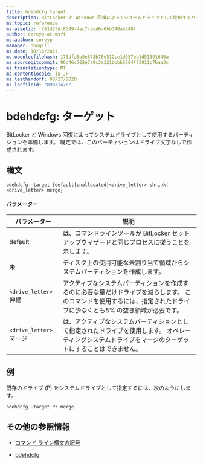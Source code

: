 ```yaml
---
title: bdehdcfg target
description: BitLocker と Windows 回復によってシステムドライブとして使用するパーティションを準備する bdehdcfg target コマンドのリファレンス記事です。
ms.topic: reference
ms.assetid: f761d25d-8349-4ac7-ac46-6bb340a4348f
author: coreyp-at-msft
ms.author: coreyp
manager: dongill
ms.date: 10/16/2017
ms.openlocfilehash: 173dfa5a8e873b76e512ce1d657eb1d51391640a
ms.sourcegitcommit: 96d46c702e7a9c3a321bbbb5284f73911c7baa3c
ms.translationtype: MT
ms.contentlocale: ja-JP
ms.lasthandoff: 08/27/2020
ms.locfileid: "89031470"
---
```

# <a name="bdehdcfg-target"></a>bdehdcfg: ターゲット

BitLocker と Windows 回復によってシステムドライブとして使用するパーティションを準備します。 既定では、このパーティションはドライブ文字なしで作成されます。

## <a name="syntax"></a>構文

```
bdehdcfg -target {default|unallocated|<drive_letter> shrink|<drive_letter> merge}
```

#### <a name="parameters"></a>パラメーター

| パラメーター | 説明 |
| --------- | ----------- |
| default | は、コマンドラインツールが BitLocker セットアップウィザードと同じプロセスに従うことを示します。 |
| 未 | ディスク上の使用可能な未割り当て領域からシステムパーティションを作成します。 |
| `<drive_letter>` 伸縮 | アクティブなシステムパーティションを作成するのに必要な量だけドライブを減らします。 このコマンドを使用するには、指定されたドライブに少なくとも5% の空き領域が必要です。 |
| `<drive_letter>` マージ | は、アクティブなシステムパーティションとして指定されたドライブを使用します。 オペレーティングシステムドライブをマージのターゲットにすることはできません。 |

## <a name="examples"></a>例

既存のドライブ (P) をシステムドライブとして指定するには、次のようにします。

```
bdehdcfg -target P: merge
```

## <a name="additional-references"></a>その他の参照情報

- [コマンド ライン構文の記号](command-line-syntax-key.md)

- [bdehdcfg](bdehdcfg.md)
